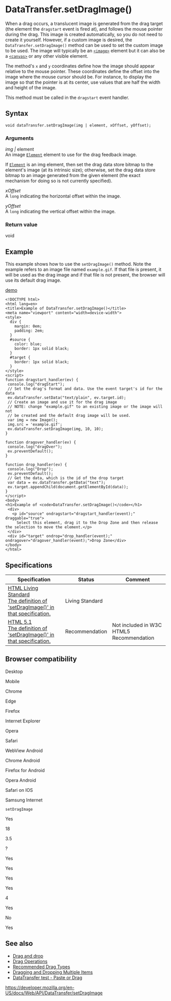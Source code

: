 # DataTransfer.setDragImage()

When a drag occurs, a translucent image is generated from the drag target (the element the `dragstart` event is fired at), and follows the mouse pointer during the drag. This image is created automatically, so you do not need to create it yourself. However, if a custom image is desired, the `DataTransfer.setDragImage()` method can be used to set the custom image to be used. The image will typically be an [`<image>`](https://developer.mozilla.org/en-US/docs/Web/HTML/Element/image) element but it can also be a [`<canvas>`](https://developer.mozilla.org/en-US/docs/Web/HTML/Element/canvas) or any other visible element.

The method's `x` and `y` coordinates define how the image should appear relative to the mouse pointer. These coordinates define the offset into the image where the mouse cursor should be. For instance, to display the image so that the pointer is at its center, use values that are half the width and height of the image.

This method must be called in the `dragstart` event handler.

## Syntax

    void dataTransfer.setDragImage(img | element, xOffset, yOffset);

### Arguments

_img |_ element  
An image [`Element`](../element) element to use for the drag feedback image.

If [`Element`](../element) is an img element, then set the drag data store bitmap to the element's image (at its intrinsic size); otherwise, set the drag data store bitmap to an image generated from the given element (the exact mechanism for doing so is not currently specified).

_xOffset_  
A `long` indicating the horizontal offset within the image.

_yOffset_  
A `long` indicating the vertical offset within the image.

### Return value

void

## Example

This example shows how to use the `setDragImage()` method. Note the example refers to an image file named `example.gif`. If that file is present, it will be used as the drag image and if that file is not present, the browser will use its default drag image.

[demo](https://codepen.io/webgeeker/full/KBzrxE/)

    <!DOCTYPE html>
    <html lang=en>
    <title>Example of DataTransfer.setDragImage()</title>
    <meta name="viewport" content="width=device-width">
    <style>
      div {
        margin: 0em;
        padding: 2em;
      }
      #source {
        color: blue;
        border: 1px solid black;
      }
      #target {
        border: 1px solid black;
      }
    </style>
    <script>
    function dragstart_handler(ev) {
     console.log("dragStart");
     // Set the drag's format and data. Use the event target's id for the data
     ev.dataTransfer.setData("text/plain", ev.target.id);
     // Create an image and use it for the drag image
     // NOTE: change "example.gif" to an existing image or the image will not
     // be created and the default drag image will be used.
     var img = new Image();
     img.src = 'example.gif';
     ev.dataTransfer.setDragImage(img, 10, 10);
    }

    function dragover_handler(ev) {
     console.log("dragOver");
     ev.preventDefault();
    }

    function drop_handler(ev) {
     console.log("Drop");
     ev.preventDefault();
     // Get the data, which is the id of the drop target
     var data = ev.dataTransfer.getData("text");
     ev.target.appendChild(document.getElementById(data));
    }
    </script>
    <body>
    <h1>Example of <code>DataTransfer.setDragImage()</code></h1>
     <div>
       <p id="source" ondragstart="dragstart_handler(event);" draggable="true">
         Select this element, drag it to the Drop Zone and then release the selection to move the element.</p>
     </div>
     <div id="target" ondrop="drop_handler(event);" ondragover="dragover_handler(event);">Drop Zone</div>
    </body>
    </html>

## Specifications

<table><thead><tr class="header"><th>Specification</th><th>Status</th><th>Comment</th></tr></thead><tbody><tr class="odd"><td><a href="https://html.spec.whatwg.org/multipage/interaction.html#dom-datatransfer-setdragimage">HTML Living Standard<br />
<span class="small">The definition of 'setDragImage()' in that specification.</span></a></td><td><span class="spec-living">Living Standard</span></td><td></td></tr><tr class="even"><td><a href="https://www.w3.org/TR/html51/editing.html#dom-datatransfer-setdragimage">HTML 5.1<br />
<span class="small">The definition of 'setDragImage()' in that specification.</span></a></td><td><span class="spec-rec">Recommendation</span></td><td>Not included in W3C HTML5 <span class="spec-rec">Recommendation</span></td></tr></tbody></table>

## Browser compatibility

Desktop

Mobile

Chrome

Edge

Firefox

Internet Explorer

Opera

Safari

WebView Android

Chrome Android

Firefox for Android

Opera Android

Safari on IOS

Samsung Internet

`setDragImage`

Yes

18

3.5

?

Yes

Yes

Yes

Yes

4

Yes

No

Yes

## See also

- [Drag and drop](../html_drag_and_drop_api)
- [Drag Operations](../html_drag_and_drop_api/drag_operations)
- [Recommended Drag Types](../html_drag_and_drop_api/recommended_drag_types)
- [Dragging and Dropping Multiple Items](../html_drag_and_drop_api/multiple_items)
- [DataTransfer test - Paste or Drag](https://codepen.io/tech_query/pen/MqGgap)

<a href="https://developer.mozilla.org/en-US/docs/Web/API/DataTransfer/setDragImage" class="_attribution-link">https://developer.mozilla.org/en-US/docs/Web/API/DataTransfer/setDragImage</a>
